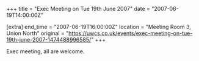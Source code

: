 +++
title = "Exec Meeting on Tue 19th June 2007"
date = "2007-06-19T14:00:00Z"

[extra]
end_time = "2007-06-19T16:00:00Z"
location = "Meeting Room 3, Union North"
original = "https://uwcs.co.uk/events/exec-meeting-on-tue-19th-june-2007-1474488996585/"
+++

Exec meeting, all are welcome.

